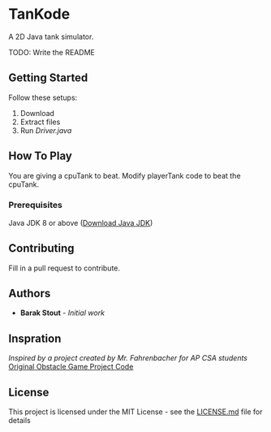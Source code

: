 # TanKode

A 2D Java tank simulator.

TODO:
  Write the README

## Getting Started

Follow these setups:
  1. Download
  2. Extract files
  3. Run _Driver.java_

## How To Play

You are giving a cpuTank to beat. Modify playerTank code to beat the cpuTank. 

### Prerequisites

Java JDK 8 or above ([Download Java JDK](https://www.oracle.com/technetwork/java/javase/downloads/jdk8-downloads-2133151.html))

## Contributing

Fill in a pull request to contribute.

## Authors

* **Barak Stout** - *Initial work*

## Inspration

_Inspired by a project created by Mr. Fahrenbacher for AP CSA students_
[Original Obstacle Game Project Code](https://sites.google.com/a/d219.org/fahrenbacher-com/ap-computer-science-16-17/unit-9---oop)

## License

This project is licensed under the MIT License - see the [LICENSE.md](LICENSE.md) file for details

